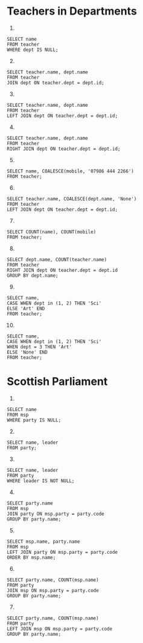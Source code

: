 # Teachers in Departments
1.
```mysql
SELECT name
FROM teacher
WHERE dept IS NULL;
```

2.
```mysql
SELECT teacher.name, dept.name
FROM teacher
JOIN dept ON teacher.dept = dept.id;
```

3.
```mysql
SELECT teacher.name, dept.name
FROM teacher
LEFT JOIN dept ON teacher.dept = dept.id;
```

4.
```mysql
SELECT teacher.name, dept.name
FROM teacher
RIGHT JOIN dept ON teacher.dept = dept.id;
```

5.
```mysql
SELECT name, COALESCE(mobile, '07986 444 2266')
FROM teacher;
```

6.
```mysql
SELECT teacher.name, COALESCE(dept.name, 'None')
FROM teacher
LEFT JOIN dept ON teacher.dept = dept.id;
```

7.
```mysql
SELECT COUNT(name), COUNT(mobile)
FROM teacher;
```

8.
```mysql
SELECT dept.name, COUNT(teacher.name)
FROM teacher
RIGHT JOIN dept ON teacher.dept = dept.id
GROUP BY dept.name;
```

9.
```mysql
SELECT name,
CASE WHEN dept in (1, 2) THEN 'Sci'
ELSE 'Art' END
FROM teacher;
```

10.
```mysql
SELECT name,
CASE WHEN dept in (1, 2) THEN 'Sci'
WHEN dept = 3 THEN 'Art'
ELSE 'None' END
FROM teacher;
```

# Scottish Parliament
1.
```mysql
SELECT name
FROM msp
WHERE party IS NULL;
```

2.
```mysql
SELECT name, leader
FROM party;
```

3.
```mysql
SELECT name, leader
FROM party
WHERE leader IS NOT NULL;
```

4.
```mysql
SELECT party.name
FROM msp 
JOIN party ON msp.party = party.code
GROUP BY party.name;
```

5.
```mysql
SELECT msp.name, party.name
FROM msp
LEFT JOIN party ON msp.party = party.code
ORDER BY msp.name;
```

6.
```mysql
SELECT party.name, COUNT(msp.name)
FROM party
JOIN msp ON msp.party = party.code
GROUP BY party.name;
```

7.
```mysql
SELECT party.name, COUNT(msp.name)
FROM party
LEFT JOIN msp ON msp.party = party.code
GROUP BY party.name;
```




